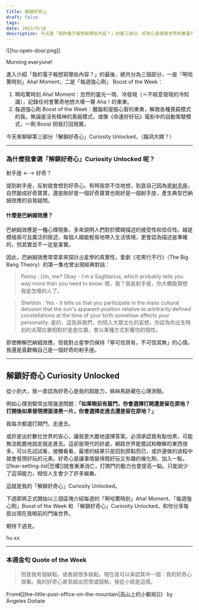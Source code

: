 ```yaml
---
title: 解鎖好奇心
draft: false
tags: 
date: 2023/9/18
description: 今天是「我的電子報想寫哪些內容？」的第三部分。好奇心是探索世界的萬靈丹。吃一顆，就有動力往前邁進，解鎖下一關。
---
```

![[hu-open-door.png]]

Morning everyone!

進入介紹「我的電子報想寫哪些內容？」的最後，總共分為三個部分，一是「啊哈驚時刻」Aha! Moment，二是「每週強心劑」 Boost of the Week：

1. 啊哈驚時刻 Aha! Moment：忽然的靈光一現、冷發現（＝不經意發現的冷知識），記錄任何會驚奇地想大嘆一聲 Aha！的東東。
2. 每週強心劑 Boost of the Week：醒腦和提振心智的東東，解救各種喪屍模式的我。無論是沒有精神的喪屍模式，或像《命運好好玩》電影中的自動駕駛模式，一劑 Boost 把我打回現實。

今天來聊聊第三部分「解鎖好奇心」Curiosity Unlocked，（腦洞大開？）

---

### 為什麼我會選「解鎖好奇心」Curiosity Unlocked 呢？

射手座 ← → 好奇？

提到射手座，反射就會想到好奇心。有時我禁不住地想，到底自己因為是[射手座](https://youtu.be/p9wEPQtrMuk?si=6oUZCPBo-GLG8F52&t=470)，自然變成好奇寶寶，還是剛好是一個好奇寶寶也剛好是一個射手座，產生典型巴納姆效應的自我疑問。

#### ****什麼是巴納姆效應？****

巴納姆效應是一種心理現象，多來說明人們對於模糊描述的接受性和信任性。越是模稜兩可且廣泛的敘述，每個人越能輕易地帶入生活情境，更會認為描述是準確的，但其實並不一定是事實。

因此，巴納姆效應常常拿來探討占星學的真實性，愛劇《宅男行不行》（The Big Bang Theory）的第一集也曾出現經典對話：

> Penny : Um, me? Okay - I'm a Sagittarius, which probably tells you way more than you need to know. 嗯，我？我是射手座，你大概能猜想我是怎樣的人了。

> Sheldon : Yes - it tells us that you participate in the mass cultural delusion that the sun's apparent position relative to arbitrarily defined constellations at the time of your birth somehow affects your personality. 是的，這告訴我們，你陷入大眾文化的妄想，你認為你出生時刻的太陽位置相對於星座位置，會以某種方式影響你的個性。

即使瞭解巴納姆效應，但我對占星學仍保持「寧可信其有，不可信其無」的心情。我還是喜歡稱自己是一個好奇的射手座。

---

## 解鎖好奇心 Curiosity Unlocked

從小到大，我一直認為好奇心是我的超能力，蛛絲馬跡藏在心理測驗。

例如心理測驗常出現幾道問題：****「如果眼前有扇門，你會選擇打開還是留在原地？打開後如果發現裡面漆黑一片，你會選擇走進去還是留在原地？」****

我每次都選打開門，走進去。

或許是出於數位世界的安心，讓我更大膽地選擇答案。必須承認我有點怕黑，可能無法乾脆地說走就走進去。這卻是現代的好處，網路世界能嘗試和瞭解的東西很多，可以先試試看，接觸看看，最壞的結果只是回到原點而已，或許邊做的過程中就會發現好玩的元素。好奇心是讓事情變得既好玩又有趣的催化劑，加入一點，[[fear-setting-list|恐懼]]就會漸漸消亡，打開門的動力也會提高一點。只能說少了這項能力，相信人生會少了許多娛樂。

這就是我的「解鎖好奇心」Curiosity Unlocked。

下週即將正式開始以三個區塊介紹每週的「啊哈驚時刻」Aha! Moment、「每週強心劑」Boost of the Week 和 「解鎖好奇心」Curiosity Unlocked，和你分享每扇出現在我眼前的門後世界。

期待下週見。

hu xx

---

### 本週金句 Quote of the Week

> 但是我有個缺點，或者說很多缺點。現在我可以承認其中一個：我的好奇心很重。我的好奇心甚至超出怨恨或固執，我從小就是這樣。

From《[[the-little-post-office-on-the-mountain|高山上的小郵局]]》 by Ángeles Doñate

